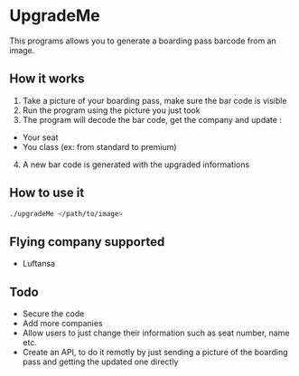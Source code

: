 # UpgradeMe

This programs allows you to generate a boarding pass barcode from an image.

## How it works 

1. Take a picture of your boarding pass, make sure the bar code is visible
2. Run the program using the picture you just took
3. The program will decode the bar code, get the company and update :
  - Your seat
  - You class (ex: from standard to premium)
4. A new bar code is generated with the upgraded informations

## How to use it

``` bash
./upgradeMe </path/to/image>
```

## Flying company supported 

- Luftansa

## Todo 

- Secure the code
- Add more companies
- Allow users to just change their information such as seat number, name etc. 
- Create an API, to do it remotly by just sending a picture of the boarding pass and getting the updated one directly


